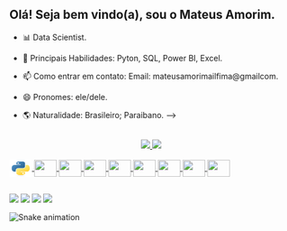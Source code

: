 ## Olá! Seja bem vindo(a), sou o Mateus Amorim.


- 📊 Data Scientist.
- 🤔 Principais Habilidades: Pyton, SQL, Power BI, Excel.
- 📫 Como entrar em contato: Email: mateusamorimailfima@gmailcom.
- 😄 Pronomes: ele/dele.
- 🌎 Naturalidade: Brasileiro; Paraibano.
-->

  ##

<div align="center">
  <a href="https://github.com/MateusAmorim">
  <img height="180em" src="https://github-readme-stats.vercel.app/api?username=MateusAmorim&show_icons=true&theme=merko&include_all_commits=true&count_private=true"/>
  <img height="180em" src="https://github-readme-stats.vercel.app/api/top-langs/?username=MateusAmorim&layout=compact&langs_count=7&theme=merko"/>
</div>
<div style="display: inline_block"><br>
  <img align="center" height="30" width="40" src="https://raw.githubusercontent.com/devicons/devicon/master/icons/python/python-original.svg">
  <img align="center" height="30" width="40" src="https://cdn.jsdelivr.net/gh/devicons/devicon/icons/rstudio/rstudio-original.svg">
  <img align="center" height="30" width="40" src="https://cdn.jsdelivr.net/gh/devicons/devicon/icons/microsoftsqlserver/microsoftsqlserver-plain.svg">
  <img align="center" height="30" width="40" src="https://cdn.jsdelivr.net/gh/devicons/devicon/icons/mysql/mysql-original.svg">
  <img align="center" height="30" width="40" src="https://cdn.jsdelivr.net/gh/devicons/devicon/icons/sqlite/sqlite-original.svg">
  <img align="center" height="30" width="40" src="https://cdn.jsdelivr.net/gh/devicons/devicon/icons/html5/html5-plain-wordmark.svg">
  <img align="center" height="30" width="40" src="https://cdn.jsdelivr.net/gh/devicons/devicon/icons/css3/css3-plain-wordmark.svg">
  <img align="center" height="30" width="40" src="https://cdn.jsdelivr.net/gh/devicons/devicon/icons/php/php-plain.svg">
  <img align="center" height="30" width="40" src="https://cdn.jsdelivr.net/gh/devicons/devicon/icons/javascript/javascript-plain.svg">
</div>
  
  ##
 
<div> 
  <a href="https://www.youtube.com/channel/UCxkyufDE4yZxrDcfn-yNbDw" target="_blank"><img src="https://img.shields.io/badge/YouTube-FF0000?style=for-the-badge&logo=youtube&logoColor=white" target="_blank"></a>
  <a href="https://www.instagram.com/mateus.a.m_" target="_blank"><img src="https://img.shields.io/badge/-Instagram-%23E4405F?style=for-the-badge&logo=instagram&logoColor=white" target="_blank"></a>
 </a> 
  <a href = "mailto:mateusamorimailfima@gmail.com"><img src="https://img.shields.io/badge/-Gmail-%23333?style=for-the-badge&logo=gmail&logoColor=white" target="_blank"></a>
  <a href="https://www.linkedin.com/in/mateus-amorim-388a12203" target="_blank"><img src="https://img.shields.io/badge/-LinkedIn-%230077B5?style=for-the-badge&logo=linkedin&logoColor=white" target="_blank"></a> 
  
  ![Snake animation](https://github.com/MateusAmorim/MateusAmorim1/blob/output/github-contribution-grid-snake.svg)
 
</div>


